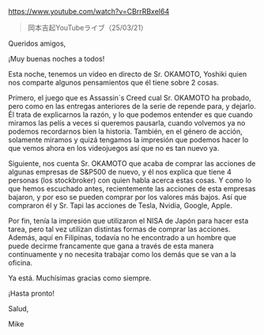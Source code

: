 https://www.youtube.com/watch?v=CBrrRBxeI64

> 岡本吉起YouTubeライブ（25/03/21） 
 
Queridos amigos,

¡Muy buenas noches a todos!

Esta noche, tenemos un video en directo de Sr. OKAMOTO, Yoshiki quien nos comparte algunos pensamientos que él tiene sobre 2 cosas.

Primero, el juego que es Assassin´s Creed cual Sr. OKAMOTO ha probado, pero como en las entregas anteriores de la serie de repende para, y dejarlo. Él trata de explicarnos la razón, y lo que podemos entender es que cuando miramos las pelís a veces si queremos pausarla, cuando volvemos ya no podemos recordarnos bien la historia. También, en el género de acción, solamente miramos y quizá tengamos la impresión que podemos hacer lo que vemos ahora en los videojuegos así que no es tan nuevo ya. 

Siguiente, nos cuenta Sr. OKAMOTO que acaba de comprar las acciones de algunas empresas de S&P500 de nuevo, y él nos explica que tiene 4 personas (los stockbroker) con quien habla acerca estas cosas. Y como lo que hemos escuchado antes, recientemente las acciones de esta empresas bajaron, y por eso se pueden comprar por los valores más bajos. Así que compraron él y Sr. Tapi las acciones de Tesla, Nvidia, Google, Apple. 

Por fin, tenía la impresión que utilizaron el NISA de Japón para hacer esta tarea, pero tal vez utilizan distintas formas de comprar las acciones. Además, aquí en Filipinas, todavía no he encontrado a un hombre que puede decirme francamente que gana a través de esta manera continuamente y no necesita trabajar como los demás que se van a la oficina.

Ya está. Muchísimas gracias como siempre.

¡Hasta pronto!

Salud,

Mike
